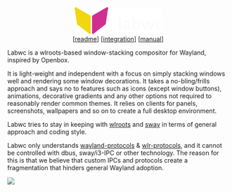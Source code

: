 <center>
<img src="img/labwc2-with-text.png" alt="labwc" height="61px" /><br />
[<a href="https://github.com/labwc/labwc#readme">readme</a>]
[<a href="integration.html">integration</a>]
[<a href="manual.html">manual</a>]
</center>

Labwc is a wlroots-based window-stacking compositor for Wayland, inspired by
Openbox.

It is light-weight and independent with a focus on simply stacking windows well
and rendering some window decorations. It takes a no-bling/frills approach and
says no to features such as icons (except window buttons), animations,
decorative gradients and any other options not required to reasonably render
common themes. It relies on clients for panels, screenshots, wallpapers and so
on to create a full desktop environment.

Labwc tries to stay in keeping with [wlroots] and [sway] in terms of general
approach and coding style.

Labwc only understands [wayland-protocols] &amp; [wlr-protocols], and it cannot
be controlled with dbus, sway/i3-IPC or other technology. The reason for this is
that we believe that custom IPCs and protocols create a fragmentation that
hinders general Wayland adoption.

<a href="https://i.imgur.com/vOelinT.png">
  <img src="https://i.imgur.com/vOelinTl.png">
</a>

[wlroots]: https://gitlab.freedesktop.org/wlroots/wlroots
[sway]: https://github.com/swaywm 
[wayland-protocols]: https://gitlab.freedesktop.org/wayland/wayland-protocols
[wlr-protocols]: https://gitlab.freedesktop.org/wlroots/wlr-protocols 
